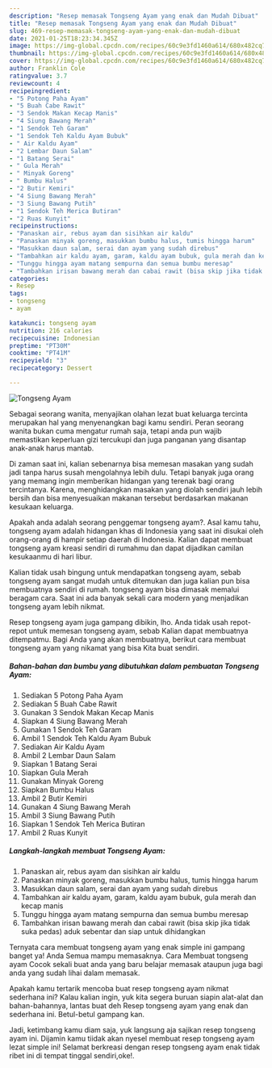 ```yaml
---
description: "Resep memasak Tongseng Ayam yang enak dan Mudah Dibuat"
title: "Resep memasak Tongseng Ayam yang enak dan Mudah Dibuat"
slug: 469-resep-memasak-tongseng-ayam-yang-enak-dan-mudah-dibuat
date: 2021-01-25T18:23:34.345Z
image: https://img-global.cpcdn.com/recipes/60c9e3fd1460a614/680x482cq70/tongseng-ayam-foto-resep-utama.jpg
thumbnail: https://img-global.cpcdn.com/recipes/60c9e3fd1460a614/680x482cq70/tongseng-ayam-foto-resep-utama.jpg
cover: https://img-global.cpcdn.com/recipes/60c9e3fd1460a614/680x482cq70/tongseng-ayam-foto-resep-utama.jpg
author: Franklin Cole
ratingvalue: 3.7
reviewcount: 4
recipeingredient:
- "5 Potong Paha Ayam"
- "5 Buah Cabe Rawit"
- "3 Sendok Makan Kecap Manis"
- "4 Siung Bawang Merah"
- "1 Sendok Teh Garam"
- "1 Sendok Teh Kaldu Ayam Bubuk"
- " Air Kaldu Ayam"
- "2 Lembar Daun Salam"
- "1 Batang Serai"
- " Gula Merah"
- " Minyak Goreng"
- " Bumbu Halus"
- "2 Butir Kemiri"
- "4 Siung Bawang Merah"
- "3 Siung Bawang Putih"
- "1 Sendok Teh Merica Butiran"
- "2 Ruas Kunyit"
recipeinstructions:
- "Panaskan air, rebus ayam dan sisihkan air kaldu"
- "Panaskan minyak goreng, masukkan bumbu halus, tumis hingga harum"
- "Masukkan daun salam, serai dan ayam yang sudah direbus"
- "Tambahkan air kaldu ayam, garam, kaldu ayam bubuk, gula merah dan kecap manis"
- "Tunggu hingga ayam matang sempurna dan semua bumbu meresap"
- "Tambahkan irisan bawang merah dan cabai rawit (bisa skip jika tidak suka pedas) aduk sebentar dan siap untuk dihidangkan"
categories:
- Resep
tags:
- tongseng
- ayam

katakunci: tongseng ayam 
nutrition: 216 calories
recipecuisine: Indonesian
preptime: "PT30M"
cooktime: "PT41M"
recipeyield: "3"
recipecategory: Dessert

---
```



![Tongseng Ayam](https://img-global.cpcdn.com/recipes/60c9e3fd1460a614/680x482cq70/tongseng-ayam-foto-resep-utama.jpg)

Sebagai seorang wanita, menyajikan olahan lezat buat keluarga tercinta merupakan hal yang menyenangkan bagi kamu sendiri. Peran seorang  wanita bukan cuma mengatur rumah saja, tetapi anda pun wajib memastikan keperluan gizi tercukupi dan juga panganan yang disantap anak-anak harus mantab.

Di zaman  saat ini, kalian sebenarnya bisa memesan masakan yang sudah jadi tanpa harus susah mengolahnya lebih dulu. Tetapi banyak juga orang yang memang ingin memberikan hidangan yang terenak bagi orang tercintanya. Karena, menghidangkan masakan yang diolah sendiri jauh lebih bersih dan bisa menyesuaikan makanan tersebut berdasarkan makanan kesukaan keluarga. 



Apakah anda adalah seorang penggemar tongseng ayam?. Asal kamu tahu, tongseng ayam adalah hidangan khas di Indonesia yang saat ini disukai oleh orang-orang di hampir setiap daerah di Indonesia. Kalian dapat membuat tongseng ayam kreasi sendiri di rumahmu dan dapat dijadikan camilan kesukaanmu di hari libur.

Kalian tidak usah bingung untuk mendapatkan tongseng ayam, sebab tongseng ayam sangat mudah untuk ditemukan dan juga kalian pun bisa membuatnya sendiri di rumah. tongseng ayam bisa dimasak memalui beragam cara. Saat ini ada banyak sekali cara modern yang menjadikan tongseng ayam lebih nikmat.

Resep tongseng ayam juga gampang dibikin, lho. Anda tidak usah repot-repot untuk memesan tongseng ayam, sebab Kalian dapat membuatnya ditempatmu. Bagi Anda yang akan membuatnya, berikut cara membuat tongseng ayam yang nikamat yang bisa Kita buat sendiri.

<!--inarticleads1-->

##### Bahan-bahan dan bumbu yang dibutuhkan dalam pembuatan Tongseng Ayam:

1. Sediakan 5 Potong Paha Ayam
1. Sediakan 5 Buah Cabe Rawit
1. Gunakan 3 Sendok Makan Kecap Manis
1. Siapkan 4 Siung Bawang Merah
1. Gunakan 1 Sendok Teh Garam
1. Ambil 1 Sendok Teh Kaldu Ayam Bubuk
1. Sediakan  Air Kaldu Ayam
1. Ambil 2 Lembar Daun Salam
1. Siapkan 1 Batang Serai
1. Siapkan  Gula Merah
1. Gunakan  Minyak Goreng
1. Siapkan  Bumbu Halus
1. Ambil 2 Butir Kemiri
1. Gunakan 4 Siung Bawang Merah
1. Ambil 3 Siung Bawang Putih
1. Siapkan 1 Sendok Teh Merica Butiran
1. Ambil 2 Ruas Kunyit




<!--inarticleads2-->

##### Langkah-langkah membuat Tongseng Ayam:

1. Panaskan air, rebus ayam dan sisihkan air kaldu
1. Panaskan minyak goreng, masukkan bumbu halus, tumis hingga harum
1. Masukkan daun salam, serai dan ayam yang sudah direbus
1. Tambahkan air kaldu ayam, garam, kaldu ayam bubuk, gula merah dan kecap manis
1. Tunggu hingga ayam matang sempurna dan semua bumbu meresap
1. Tambahkan irisan bawang merah dan cabai rawit (bisa skip jika tidak suka pedas) aduk sebentar dan siap untuk dihidangkan




Ternyata cara membuat tongseng ayam yang enak simple ini gampang banget ya! Anda Semua mampu memasaknya. Cara Membuat tongseng ayam Cocok sekali buat anda yang baru belajar memasak ataupun juga bagi anda yang sudah lihai dalam memasak.

Apakah kamu tertarik mencoba buat resep tongseng ayam nikmat sederhana ini? Kalau kalian ingin, yuk kita segera buruan siapin alat-alat dan bahan-bahannya, lantas buat deh Resep tongseng ayam yang enak dan sederhana ini. Betul-betul gampang kan. 

Jadi, ketimbang kamu diam saja, yuk langsung aja sajikan resep tongseng ayam ini. Dijamin kamu tiidak akan nyesel membuat resep tongseng ayam lezat simple ini! Selamat berkreasi dengan resep tongseng ayam enak tidak ribet ini di tempat tinggal sendiri,oke!.

